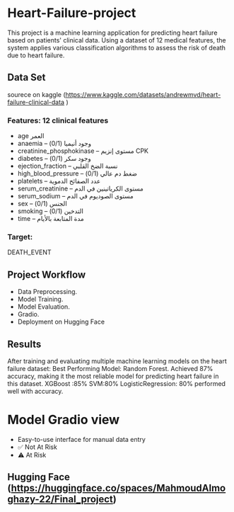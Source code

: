 # Heart-Failure-project
This project is a machine learning application for predicting heart failure based on patients' clinical data. Using a dataset of 12 medical features, the system applies various classification algorithms to assess the risk of death due to heart failure.
## Data Set 
sourece on kaggle (https://www.kaggle.com/datasets/andrewmvd/heart-failure-clinical-data )
### Features: 12 clinical features 
- age العمر
- anaemia – وجود أنيميا (0/1)
- creatinine_phosphokinase – مستوى إنزيم CPK
- diabetes – وجود سكر (0/1)
- ejection_fraction – نسبة الضخ القلبي
- high_blood_pressure – ضغط دم عالي (0/1)
- platelets – عدد الصفائح الدموية
- serum_creatinine – مستوى الكرياتينين في الدم
- serum_sodium – مستوى الصوديوم في الدم
- sex – الجنس (0/1)
- smoking – التدخين (0/1)
- time – مدة المتابعة بالأيام
### Target:
DEATH_EVENT

## Project Workflow
-  Data Preprocessing.
-  Model Training.
-  Model Evaluation.
-  Gradio.
-  Deployment  on Hugging Face
## Results
After training and evaluating multiple machine learning models on the heart failure dataset:
Best Performing Model: Random Forest.
Achieved 87% accuracy, making it the most reliable model for predicting heart failure in this dataset.
XGBoost :85%    SVM:80%   LogisticRegression: 80%  performed well with  accuracy.

# Model Gradio view
- Easy-to-use interface for manual data entry
- ✅ Not At Risk
- ⚠️ At Risk
##  Hugging Face (https://huggingface.co/spaces/MahmoudAlmoghazy-22/Final_project)

